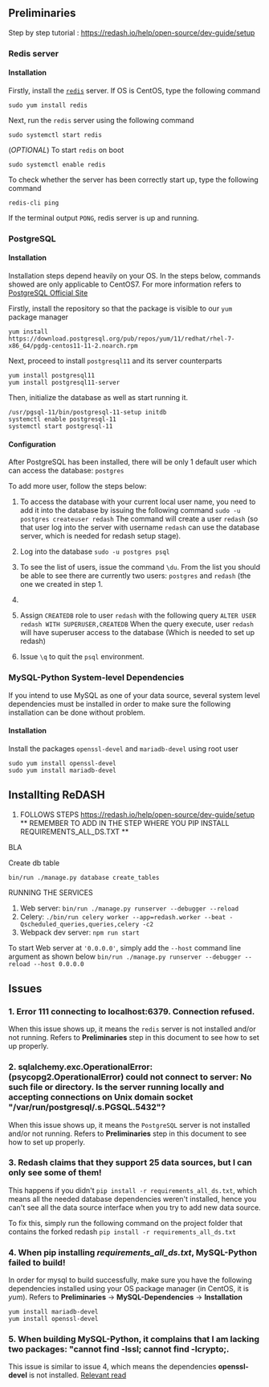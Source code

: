 ## Preliminaries
Step by step tutorial : https://redash.io/help/open-source/dev-guide/setup
### Redis server

#### Installation
Firstly, install the [`redis`](https://linode.com/docs/databases/redis/install-and-configure-redis-on-centos-7/) server. If OS is CentOS, type the following command
```
sudo yum install redis
```

Next, run the `redis` server using the following command
```
sudo systemctl start redis
```

(*OPTIONAL*) To start `redis` on boot
```
sudo systemctl enable redis
```

To check whether the server has been correctly start up, type the following command
```
redis-cli ping
```
If the terminal output `PONG`, redis server is up and running.

### PostgreSQL
#### Installation
Installation steps depend heavily on your OS. In the steps below, commands showed are only applicable to CentOS7. For more information refers to [PostgreSQL Official Site](https://www.postgresql.org/download/linux/redhat/)

Firstly, install the repository so that the package is visible to our `yum` package manager
```
yum install https://download.postgresql.org/pub/repos/yum/11/redhat/rhel-7-x86_64/pgdg-centos11-11-2.noarch.rpm
```

Next, proceed to install `postgresql11` and its server counterparts
```
yum install postgresql11
yum install postgresql11-server
```

Then, initialize the database as well as start running it.
```
/usr/pgsql-11/bin/postgresql-11-setup initdb  
systemctl enable postgresql-11  
systemctl start postgresql-11
```

#### Configuration
After PostgreSQL has been installed, there will be only 1 default user which can access the database: `postgres`

To add more user, follow the steps below:

1. To access the database with your current local user name, you need to add it into the database by issuing the following command
	`sudo -u postgres createuser redash`
	The command will create a user `redash` (so that user log into the server with username `redash` can use the database server, which is needed for redash setup stage).
	
2. Log into the database
	`sudo -u postgres psql`
	
3. To see the list of users, issue the command `\du`. From the list you should be able to see there are currently two users: `postgres` and `redash` (the one we created in step 1. 
4. 
5. Assign `CREATEDB` role to user `redash` with the following query
	`ALTER USER redash WITH SUPERUSER,CREATEDB`
	When the query execute, user `redash` will have superuser access to the database (Which is needed to set up redash)
	
6. Issue `\q` to quit the `psql` environment.

### MySQL-Python System-level Dependencies
If you intend to use MySQL as one of your data source, several system level dependencies must be installed in order to make sure the following installation can be done without problem.
#### Installation

Install the packages `openssl-devel` and `mariadb-devel` using root user 

```
sudo yum install openssl-devel
sudo yum install mariadb-devel
```
 
## Installting ReDASH

1. FOLLOWS STEPS
 https://redash.io/help/open-source/dev-guide/setup
** REMEMBER TO ADD IN THE STEP WHERE YOU PIP INSTALL REQUIREMENTS_ALL_DS.TXT **

BLA

Create db table 
```
bin/run ./manage.py database create_tables
```

RUNNING THE SERVICES

1. Web server:  `bin/run ./manage.py runserver --debugger --reload`
2. Celery:  `./bin/run celery worker --app=redash.worker --beat -Qscheduled_queries,queries,celery -c2`
3. Webpack dev server:  `npm run start`

To start Web server at `'0.0.0.0'`, simply add the `--host` command line argument as shown below
`bin/run ./manage.py runserver --debugger --reload --host 0.0.0.0`

## Issues
### 1. Error 111 connecting to localhost:6379. Connection refused. 
When this issue shows up, it means the `redis` server is not installed and/or not running. Refers to **Preliminaries** step in this document to see how to set up properly.

### 2. sqlalchemy.exc.OperationalError: (psycopg2.OperationalError) could not connect to server: No such file or directory. Is the server running locally and accepting connections on Unix domain socket "/var/run/postgresql/.s.PGSQL.5432"? 
When this issue shows up, it means the `PostgreSQL` server is not installed and/or not running. Refers to **Preliminaries** step in this document to see how to set up properly.

### 3. Redash claims that they support 25 data sources, but I can only see some of them! 
This happens if you didn't `pip install -r requirements_all_ds.txt`, which means all the needed database dependencies weren't installed, hence you can't see all the data source interface when you try to add new data source.

To fix this, simply run the following command on the project folder that contains the forked redash
`pip install -r requirements_all_ds.txt`

### 4. When pip installing *requirements_all_ds.txt*, MySQL-Python failed to build!
In order for mysql to build successfully, make sure you have the following dependencies installed using your OS package manager (in CentOS, it is *yum*). Refers to **Preliminaries** -> **MySQL-Dependencies** -> **Installation**

```
yum install mariadb-devel
yum install openssl-devel
```

### 5. When building MySQL-Python, it complains that I am lacking two packages: "cannot find -lssl; cannot find -lcrypto;. 
This issue is similar to issue 4, which means the dependencies **openssl-devel** is not installed. [Relevant read](https://stackoverflow.com/questions/25979525/cannot-find-lssl-cannot-find-lcrypto-when-installing-mysql-python-using-mar)
<!--stackedit_data:
eyJoaXN0b3J5IjpbMTEzNTM1MzI0MCwzMjcwNDU3ODYsOTczMD
Q2NTA1LC0xMDY1MzY5NzEwXX0=
-->